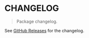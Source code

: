 # CHANGELOG

> Package changelog.

See [GitHub Releases](https://github.com/stdlib-js/ndarray-base-unary/releases) for the changelog.